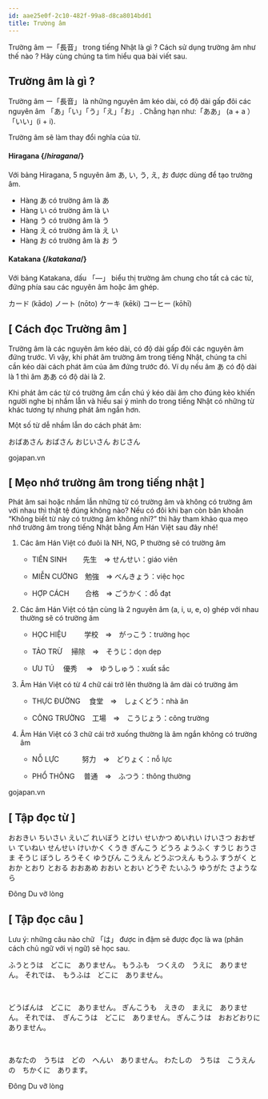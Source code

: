 ```yaml
---
id: aae25e0f-2c10-482f-99a8-d8ca8014bdd1
title: Trường âm
---
```


<Intro>
Trường âm ー「長音」 trong tiếng Nhật là gì ? Cách sử dụng trường âm như thế nào ? Hãy cùng chúng ta tìm hiểu qua bài viết sau.
</Intro>

## Trường âm là gì ?

Trường âm ー「長音」 là những nguyên âm <CodeStep step={1}>kéo dài</CodeStep>, có độ dài gấp đôi các nguyên âm <K>「あ」「い」「う」「え」「お」 </K>. Chẳng hạn như:「ああ」 (a + a ）「いい」(i + i).

Trường âm sẽ làm thay đổi nghĩa của từ.


<Recipes showNavigate={false} showChallangeDescription={false} titleText="Quy tắc">

#### Hiragana {/*hiragana*/}

Với bảng Hiragana, 5 nguyên âm <K>あ, い, う, え, お </K> được dùng để tạo trường âm. 

- Hàng <K>あ</K> có trường âm là <CodeStep step={3}><K>あ</K></CodeStep>
- Hàng <K>い</K> có trường âm là <CodeStep step={3}><K>い</K></CodeStep>
- Hàng <K>う</K> có trường âm là <CodeStep step={3}><K>う</K></CodeStep> 
- Hàng <K>え</K> có trường âm là <CodeStep step={3}><K>え い</K></CodeStep>
- Hàng <K>お</K> có trường âm là <CodeStep step={3}><K>お う</K></CodeStep>

<Solution />

#### Katakana {/*katakana*/}

Với bảng Katakana, dấu 「―」 biểu thị trường âm chung cho tất cả các từ, đứng phía sau các nguyên âm hoặc âm ghép. 

<JaWL m={2}>
  <K>カード (kādo)</K>
  <K>ノート (nōto)</K>
</JaWL>

<JaWL m={2}>
  <K>ケーキ (kēki)</K>
  <K>コーヒー (kōhī)</K>
</JaWL>

<Solution />

</Recipes>

## [ Cách đọc Trường âm ]

Trường âm là các nguyên âm kéo dài, có độ dài gấp đôi các nguyên âm đứng trước. Vì vậy, khi phát âm trường âm trong tiếng Nhật, chúng ta chỉ cần <CodeStep step={1}>kéo dài cách phát âm của âm đứng trước đó</CodeStep>. Ví dụ nếu âm あ có độ dài là 1 thì âm ああ có độ dài là 2.

Khi phát âm các từ có trường âm cần chú ý kéo dài âm cho đúng kẻo khiến người nghe bị nhầm lẫn và hiểu sai ý mình do trong tiếng Nhật có những từ khác tương tự nhưng phát âm ngắn hơn.

Một số từ dễ nhầm lẫn do cách phát âm:

<JaWL m={2}>
  <Speak k="お婆さん"><K>おばあさん</K></Speak>
  <Speak k="叔母さん"><K>おばさん</K></Speak>
</JaWL>

<JaWL m={2}>
  <Speak k="お爺さん"><K>おじいさん</K></Speak>
  <Speak k="叔父さん"><K>おじさん</K></Speak>
</JaWL>

<Via href="https://gojapan.vn/truong-am-trong-tieng-nhat/">gojapan.vn</Via>

## [ Mẹo nhớ trường âm trong tiếng nhật ]

Phát âm sai hoặc nhầm lẫn những từ có trường âm và không có trường âm với nhau thì thật tệ đúng không nào? Nếu có đôi khi bạn còn băn khoăn “Không biết từ này có trường âm không nhỉ?” thì hãy tham khảo qua mẹo nhớ trường âm trong tiếng Nhật bằng Âm Hán Việt sau đây nhé!

1. Các âm Hán Việt có đuôi là NH, NG, P thường sẽ có trường âm

    + TIÊN SINH　　   先生　⇒     せんせい：giáo viên

    + MIỄN CƯỜNG　勉強　⇒     べんきょう：việc học

    + HỢP CÁCH　　 合格　⇒     ごうかく：đỗ đạt

2. Các âm Hán Việt có tận cùng là 2 nguyên âm (a, i, u, e, o) ghép với nhau thường sẽ có trường âm

    + HỌC HIỆU　 　  学校　⇒　がっこう：trường học

    + TẢO TRỪ　        掃除　⇒　そうじ：dọn dẹp

    + ƯU TÚ　             優秀 　⇒　ゆうしゅう：xuất sắc

3. Âm Hán Việt có từ 4 chữ cái trở lên thường là âm dài có trường âm

    + THỰC ĐƯỜNG　   食堂　⇒　しょくどう：nhà ăn

    + CÔNG TRƯỜNG　工場　⇒　こうじょう：công trường

4. Âm Hán Việt có 3 chữ cái trở xuống thường là âm ngắn không có trường âm

    + NỖ LỰC　　　    努力　⇒　どりょく：nỗ lực

    + PHỔ THÔNG　   普通　⇒　ふつう：thông thường



<Via href="https://gojapan.vn/truong-am-trong-tieng-nhat/">gojapan.vn</Via>

## [ Tập đọc từ ]

<JaWL m={4}>
  <K>おおきい</K>
  <K>ちいさい</K>
  <K>えいご</K>
  <K>れいぼう</K>
</JaWL>

<JaWL m={4}>
 <K>とけい</K>
 <K>せいかつ</K>
 <K>めいれい</K>
 <K>けいさつ</K>
</JaWL>

<JaWL m={4}>
 <K>おおぜい</K>
 <K>ていねい</K>
 <K>せんせい</K>
 <K>けいかく</K>
</JaWL>

<JaWL m={4}>
 <K>くうき</K>
 <K>ぎんこう</K>
 <K>どうろ</K>
 <K>ようふく</K>
</JaWL>

<JaWL m={4}>
 <K>すうじ</K>
 <K>おうさま</K>
 <K>そうじ</K>
 <K>ぼうし</K>
</JaWL>

<JaWL m={4}>
 <K>ろうそく</K>
 <K>ゆうびん</K>
 <K>こうえん</K>
 <K>どうぶつえん</K>
</JaWL>

<JaWL m={4}>
 <K>もうふ</K>
 <K>すうがく</K>
 <K>とおか</K>
 <K>とおり</K>
</JaWL>

<JaWL m={4}>
 <K>とおる</K>
 <K>おおあめ</K>
 <K>おおい</K>
 <K>とおい</K>
</JaWL>

<JaWL m={4}>
 <K>どうぞ</K>
 <K>たいふう</K>
 <K>ゆうがた</K>
 <K>さようなら</K>
</JaWL>

<Via href="http://dongdu.edu.vn">Đông Du vỡ lòng</Via>


## [ Tập đọc câu ]

Lưu ý: những câu nào chữ <K>「は」</K> được <CodeStep step={2}>in đậm</CodeStep> sẽ được đọc là <K>wa</K> (phân cách chủ ngữ với vị ngữ) sẽ học sau.

<JaSL>ふうとう<CodeStep step={2}>は</CodeStep>　どこに　ありません。</JaSL>
<JaSL>もうふも　つくえの　うえに　ありません。</JaSL>
<JaSL>それで<CodeStep step={2}>は</CodeStep>、　もうふ<CodeStep step={2}>は</CodeStep>　どこに　ありません。</JaSL>

<br/>

<JaSL>どうばん<CodeStep step={2}>は</CodeStep>　どこに　ありません。</JaSL>
<JaSL>ぎんこうも　えきの　まえに　ありません。</JaSL>
<JaSL>それで<CodeStep step={2}>は</CodeStep>、　ぎんこう<CodeStep step={2}>は</CodeStep>　どこに　ありません。</JaSL>
<JaSL>ぎんこう<CodeStep step={2}>は</CodeStep>　おおどおりに　ありません。</JaSL>

<br/>

<JaSL>あなたの　うち<CodeStep step={2}>は</CodeStep>　どの　へんい　ありません。</JaSL>
<JaSL>わたしの　うち<CodeStep step={2}>は</CodeStep>　こうえんの　ちかくに　あります。</JaSL>

<Via href="http://dongdu.edu.vn">Đông Du vỡ lòng</Via>
